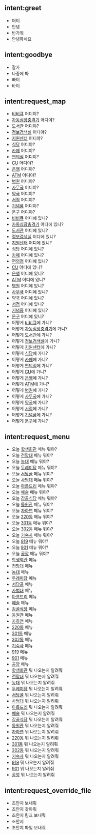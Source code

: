 ## intent:greet
  - 어이
  - 안녕
  - 반가워
  - 안녕하세요

## intent:goodbye
  - 잘가
  - 나중에 봐
  - 빠이
  - 바이

## intent:request_map
  - [비비큐](place) 어디야?
  - [자동심장충격기](place) 어디야?
  - [도서관](place) 어디야?
  - [정보검색실](place) 어디야?
  - [지원센터](place) 어디야?
  - [식당](place) 어디야?
  - [카페](place) 어디야?
  - [편의점](place) 어디야?
  - [CU](place) 어디야?
  - [은행](place) 어디야?
  - [ATM](place) 어디야?
  - [병원](place) 어디야?
  - [사무국](place) 어디야?
  - [약국](place) 어디야?
  - [서점](place) 어디야?
  - [기념품](place) 어디야?
  - [문구](place) 어디야?
  - [비비큐](place) 어디에 있니?
  - [자동심장충격기](place) 어디에 있니?
  - [도서관](place) 어디에 있니?
  - [정보검색실](place) 어디에 있니?
  - [지원센터](place) 어디에 있니?
  - [식당](place) 어디에 있니?
  - [카페](place) 어디에 있니?
  - [편의점](place) 어디에 있니?
  - [CU](place) 어디에 있니?
  - [은행](place) 어디에 있니?
  - [ATM](place) 어디에 있니?
  - [병원](place) 어디에 있니?
  - [사무국](place) 어디에 있니?
  - [약국](place) 어디에 있니?
  - [서점](place) 어디에 있니?
  - [기념품](place) 어디에 있니?
  - [문구](place) 어디에 있니?
  - 어떻게 [비비큐](place)에 가니?
  - 어떻게 [자동심장충격기](place)에 가니?
  - 어떻게 [도서관](place)에 가니?
  - 어떻게 [정보검색실](place)에 가니?
  - 어떻게 [지원센터](place)에 가니?
  - 어떻게 [식당](place)에 가니?
  - 어떻게 [카페](place)에 가니?
  - 어떻게 [편의점](place)에 가니?
  - 어떻게 [CU](place)에 가니?
  - 어떻게 [은행](place)에 가니?
  - 어떻게 [ATM](place)에 가니?
  - 어떻게 [병원](place)에 가니?
  - 어떻게 [사무국](place)에 가니?
  - 어떻게 [약국](place)에 가니?
  - 어떻게 [서점](place)에 가니?
  - 어떻게 [기념품](place)에 가니?
  - 어떻게 [문구](place)에 가니?

## intent:request_menu
  - 오늘 [학생회관](meal) 메뉴 뭐야?
  - 오늘 [전망대](meal) 메뉴 뭐야?
  - 오늘 [농대](meal) 메뉴 뭐야?
  - 오늘 [두레미담](meal) 메뉴 뭐야?
  - 오늘 [서당골](meal) 메뉴 뭐야?
  - 오늘 [사범대](meal) 메뉴 뭐야?
  - 오늘 [아름드리](meal) 메뉴 뭐야?
  - 오늘 [예술](meal) 메뉴 뭐야?
  - 오늘 [감골식당](meal) 메뉴 뭐야?
  - 오늘 [동원관](meal) 메뉴 뭐야?
  - 오늘 [자하연](meal) 메뉴 뭐야?
  - 오늘 [220동](meal) 메뉴 뭐야?
  - 오늘 [301동](meal) 메뉴 뭐야?
  - 오늘 [302동](meal) 메뉴 뭐야?
  - 오늘 [기숙사](meal) 메뉴 뭐야?
  - 오늘 [919](meal) 메뉴 뭐야?
  - 오늘 [901](meal) 메뉴 뭐야?
  - 오늘 [공깡](meal) 메뉴 뭐야?
  - [학생회관](meal) 메뉴
  - [전망대](meal) 메뉴
  - [농대](meal) 메뉴
  - [두레미담](meal) 메뉴
  - [서당골](meal) 메뉴
  - [사범대](meal) 메뉴
  - [아름드리](meal) 메뉴
  - [예술](meal) 메뉴
  - [감골식당](meal) 메뉴
  - [동원관](meal) 메뉴
  - [자하연](meal) 메뉴
  - [220동](meal) 메뉴
  - [301동](meal) 메뉴
  - [302동](meal) 메뉴
  - [기숙사](meal) 메뉴
  - [919](meal) 메뉴
  - [901](meal) 메뉴
  - [공깡](meal) 메뉴
  - [학생회관](meal) 뭐 나오는지 알려줘
  - [전망대](meal) 뭐 나오는지 알려줘
  - [농대](meal) 뭐 나오는지 알려줘
  - [두레미담](meal) 뭐 나오는지 알려줘
  - [서당골](meal) 뭐 나오는지 알려줘
  - [사범대](meal) 뭐 나오는지 알려줘
  - [아름드리](meal) 뭐 나오는지 알려줘
  - [예술](meal) 뭐 나오는지 알려줘
  - [감골식당](meal) 뭐 나오는지 알려줘
  - [동원관](meal) 뭐 나오는지 알려줘
  - [자하연](meal) 뭐 나오는지 알려줘
  - [220동](meal) 뭐 나오는지 알려줘
  - [301동](meal) 뭐 나오는지 알려줘
  - [302동](meal) 뭐 나오는지 알려줘
  - [기숙사](meal) 뭐 나오는지 알려줘
  - [919](meal) 뭐 나오는지 알려줘
  - [901](meal) 뭐 나오는지 알려줘
  - [공깡](meal) 뭐 나오는지 알려줘

## intent:request_override_file
  - 초안지 보내줘
  - 초안지 찾아줘
  - 초안지 링크 보내줘
  - 초안지
  - 초안지 파일 보내줘